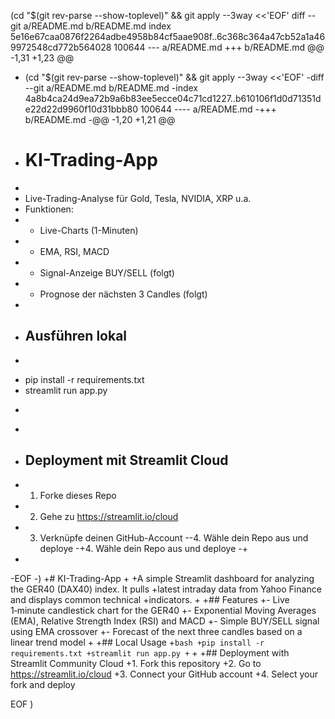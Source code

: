  (cd "$(git rev-parse --show-toplevel)" && git apply --3way <<'EOF' 
diff --git a/README.md b/README.md
index 5e16e67caa0876f2264adbe4958b84cf5aae908f..6c368c364a47cb52a1a469972548cd772b564028 100644
--- a/README.md
+++ b/README.md
@@ -1,31 +1,23 @@
- (cd "$(git rev-parse --show-toplevel)" && git apply --3way <<'EOF' 
-diff --git a/README.md b/README.md
-index 4a8b4ca24d9ea72b9a6b83ee5ecce04c71cd1227..b610106f1d0d71351de22d22d9960f10d31bbb80 100644
---- a/README.md
-+++ b/README.md
-@@ -1,20 +1,21 @@
- # KI-Trading-App
- 
- Live-Trading-Analyse für Gold, Tesla, NVIDIA, XRP u.a.
- Funktionen:
- - Live-Charts (1-Minuten)
- - EMA, RSI, MACD
- - Signal-Anzeige BUY/SELL (folgt)
- - Prognose der nächsten 3 Candles (folgt)
- 
- ## Ausführen lokal
- ```bash
- pip install -r requirements.txt
- streamlit run app.py
- ```
- 
- ## Deployment mit Streamlit Cloud
- 1. Forke dieses Repo
- 2. Gehe zu https://streamlit.io/cloud
- 3. Verknüpfe deinen GitHub-Account
--4. Wähle dein Repo aus und deploye
-+4. Wähle dein Repo aus und deploye
-+
- 
-EOF
-)
+# KI-Trading-App
+
+A simple Streamlit dashboard for analyzing the GER40 (DAX40) index. It pulls
+latest intraday data from Yahoo Finance and displays common technical
+indicators.
+
+## Features
+- Live 1‑minute candlestick chart for the GER40
+- Exponential Moving Averages (EMA), Relative Strength Index (RSI) and MACD
+- Simple BUY/SELL signal using EMA crossover
+- Forecast of the next three candles based on a linear trend model
+
+## Local Usage
+```bash
+pip install -r requirements.txt
+streamlit run app.py
+```
+
+## Deployment with Streamlit Community Cloud
+1. Fork this repository
+2. Go to https://streamlit.io/cloud
+3. Connect your GitHub account
+4. Select your fork and deploy
 
EOF
)

